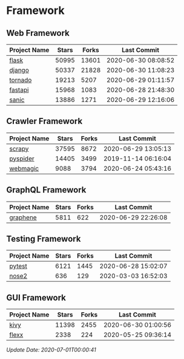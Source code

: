 # Framework

## Web Framework

| Project Name | Stars | Forks | Last Commit |
| ------------ | ----- | ----- | ----------- |
| [flask](https://github.com/pallets/flask) | 50995 | 13601 | 2020-06-30 08:08:52 |
| [django](https://github.com/django/django) | 50337 | 21828 | 2020-06-30 11:08:23 |
| [tornado](https://github.com/tornadoweb/tornado) | 19213 | 5207 | 2020-06-29 01:11:57 |
| [fastapi](https://github.com/tiangolo/fastapi) | 15968 | 1083 | 2020-06-28 21:48:30 |
| [sanic](https://github.com/huge-success/sanic) | 13886 | 1271 | 2020-06-29 12:16:06 |

## Crawler Framework

| Project Name | Stars | Forks | Last Commit |
| ------------ | ----- | ----- | ----------- |
| [scrapy](https://github.com/scrapy/scrapy) | 37595 | 8672 | 2020-06-29 13:05:13 |
| [pyspider](https://github.com/binux/pyspider) | 14405 | 3499 | 2019-11-14 06:16:04 |
| [webmagic](https://github.com/code4craft/webmagic) | 9088 | 3794 | 2020-06-24 05:43:16 |

## GraphQL Framework

| Project Name | Stars | Forks | Last Commit |
| ------------ | ----- | ----- | ----------- |
| [graphene](https://github.com/graphql-python/graphene) | 5811 | 622 | 2020-06-29 22:26:08 |

## Testing Framework

| Project Name | Stars | Forks | Last Commit |
| ------------ | ----- | ----- | ----------- |
| [pytest](https://github.com/pytest-dev/pytest) | 6121 | 1445 | 2020-06-28 15:02:07 |
| [nose2](https://github.com/nose-devs/nose2) | 636 | 129 | 2020-03-03 16:52:03 |

## GUI Framework

| Project Name | Stars | Forks | Last Commit |
| ------------ | ----- | ----- | ----------- |
| [kivy](https://github.com/kivy/kivy) | 11398 | 2455 | 2020-06-30 01:00:56 |
| [flexx](https://github.com/flexxui/flexx) | 2338 | 224 | 2020-05-25 09:36:14 |

*Update Date: 2020-07-01T00:00:41*